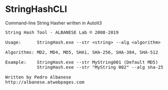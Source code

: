 # StringHashCLI
Command-line String Hasher written in AutoIt3

<pre>
String Hash Tool - ALBANESE Lab © 2008-2019

Usage:      StringHash.exe --str &lt;string&gt; --alg &lt;algorithm&gt;

Algorithms: MD2, MD4, MD5, SHA1, SHA-256, SHA-384, SHA-512

Example:    StringHash.exe --str MyString001 (Default MD5)
            StringHash.exe --str "MyString 002" --alg sha-256

Written by Pedro Albanese
http://albanese.atwebpages.com
</pre>
